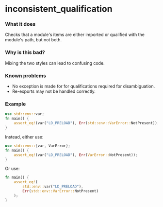 # inconsistent_qualification

### What it does

Checks that a module's items are either imported or qualified with the module's path, but
not both.

### Why is this bad?

Mixing the two styles can lead to confusing code.

### Known problems

- No exception is made for for qualifications required for disambiguation.
- Re-exports may not be handled correctly.

### Example

```rust
use std::env::var;
fn main() {
    assert_eq!(var("LD_PRELOAD"), Err(std::env::VarError::NotPresent));
}
```

Instead, either use:

```rust
use std::env::{var, VarError};
fn main() {
    assert_eq!(var("LD_PRELOAD"), Err(VarError::NotPresent));
}
```

Or use:

```rust
fn main() {
    assert_eq!(
        std::env::var("LD_PRELOAD"),
        Err(std::env::VarError::NotPresent)
    );
}
```
